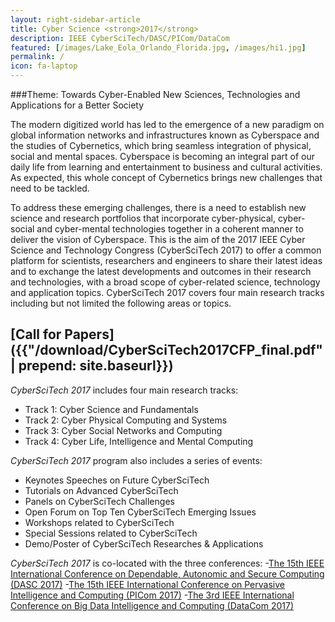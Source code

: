 ```yaml
---
layout: right-sidebar-article
title: Cyber Science <strong>2017</strong>
description: IEEE CyberSciTech/DASC/PICom/DataCom
featured: [/images/Lake_Eola_Orlando_Florida.jpg, /images/hi1.jpg]
permalink: /
icon: fa-laptop
---
```


###Theme: Towards Cyber-Enabled New Sciences, Technologies and Applications for a Better Society

The modern digitized world has led to the emergence of a new paradigm on global information networks and infrastructures known as Cyberspace and the studies of Cybernetics, which bring seamless integration of physical, social and mental spaces. Cyberspace is becoming an integral part of our daily life from learning and entertainment to business and cultural activities. As expected, this whole concept of Cybernetics brings new challenges that need to be tackled.

To address these emerging challenges, there is a need to establish new science and research portfolios that incorporate cyber-physical, cyber-social and cyber-mental technologies together in a coherent manner to deliver the vision of Cyberspace. This is the aim of the 2017 IEEE Cyber Science and Technology Congress (CyberSciTech 2017) to offer a common platform for scientists, researchers and engineers to share their latest ideas and to exchange the latest developments and outcomes in their research and technologies, with a broad scope of cyber-related science, technology and application topics. CyberSciTech 2017 covers four main research tracks including but not limited the following areas or topics.

## [Call for Papers]({{"/download/CyberSciTech2017CFP_final.pdf" | prepend: site.baseurl}})

*CyberSciTech 2017* includes four main research tracks:
- Track 1: Cyber Science and Fundamentals
- Track 2: Cyber Physical Computing and Systems
- Track 3: Cyber Social Networks and Computing
- Track 4: Cyber Life, Intelligence and Mental Computing 

*CyberSciTech 2017* program also includes a series of events:
- Keynotes Speeches on Future CyberSciTech
- Tutorials on Advanced CyberSciTech
- Panels on CyberSciTech Challenges
- Open Forum on Top Ten CyberSciTech Emerging Issues
- Workshops related to CyberSciTech
- Special Sessions related to CyberSciTech
- Demo/Poster of CyberSciTech Researches & Applications

*CyberSciTech 2017* is co-located with the three conferences:
-[The 15th IEEE International Conference on Dependable, Autonomic and Secure Computing (DASC 2017)](http://cse.stfx.ca/~dasc2017/)
-[The 15th IEEE International Conference on Pervasive Intelligence and Computing (PICom 2017)](http://cse.stfx.ca/~picom2017/)
-[The 3rd IEEE International Conference on Big Data Intelligence and Computing (DataCom 2017)](https://grid.chu.edu.tw/datacom2017/)